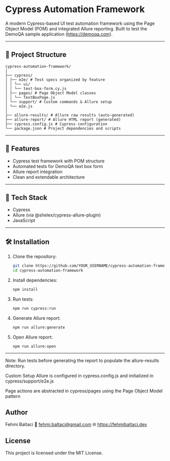 # Cypress Automation Framework

A modern Cypress-based UI test automation framework using the Page Object Model (POM) and integrated Allure reporting. Built to test the DemoQA sample application (https://demoqa.com).

---

## 📁 Project Structure

```
cypress-automation-framework/
│
├── cypress/
│ ├── e2e/ # Test specs organized by feature
│ │ └── ui/
│ │ └── text-box-form.cy.js
│ ├── pages/ # Page Object Model classes
│ │ └── TextBoxPage.js
│ └── support/ # Custom commands & Allure setup
│ └── e2e.js
│
├── allure-results/ # Allure raw results (auto-generated)
├── allure-report/ # Allure HTML report (generated)
├── cypress.config.js # Cypress configuration
└── package.json # Project dependencies and scripts
```

---

## 🚀 Features

- Cypress test framework with POM structure
- Automated tests for DemoQA text box form
- Allure report integration
- Clean and extendable architecture

---

## 🧰 Tech Stack

- Cypress
- Allure (via @shelex/cypress-allure-plugin)
- JavaScript

---

## 🛠 Installation

1. Clone the repository:
   ```bash
   git clone https://github.com/YOUR_USERNAME/cypress-automation-framework.git
   cd cypress-automation-framework
   ```
2. Install dependencies:
   ```bash
   npm install
   ```
3. Run tests:
   ```bash
   npm run cypress:run
   ```
4. Generate Allure report:
   ```bash
   npm run allure:generate
   ```
5. Open Allure report:
   ```bash
   npm run allure:open
   ```

---

Note: Run tests before generating the report to populate the allure-results directory.

Custom Setup
Allure is configured in cypress.config.js and initialized in cypress/support/e2e.js

Page actions are abstracted in cypress/pages using the Page Object Model pattern

## Author

Fehmi Baltaci
📧 fehmi.baltaci@gmail.com
🌐 https://fehmibaltaci.dev

## License

This project is licensed under the MIT License.
